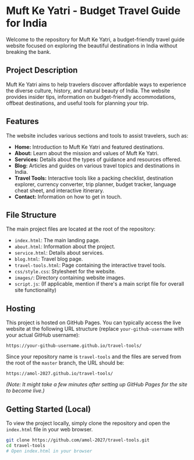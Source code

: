# Muft Ke Yatri - Budget Travel Guide for India

Welcome to the repository for Muft Ke Yatri, a budget-friendly travel guide website focused on exploring the beautiful destinations in India without breaking the bank.

## Project Description

Muft Ke Yatri aims to help travelers discover affordable ways to experience the diverse culture, history, and natural beauty of India. The website provides insider tips, information on budget-friendly accommodations, offbeat destinations, and useful tools for planning your trip.

## Features

The website includes various sections and tools to assist travelers, such as:

- **Home:** Introduction to Muft Ke Yatri and featured destinations.
- **About:** Learn about the mission and values of Muft Ke Yatri.
- **Services:** Details about the types of guidance and resources offered.
- **Blog:** Articles and guides on various travel topics and destinations in India.
- **Travel Tools:** Interactive tools like a packing checklist, destination explorer, currency converter, trip planner, budget tracker, language cheat sheet, and interactive itinerary.
- **Contact:** Information on how to get in touch.

## File Structure

The main project files are located at the root of the repository:

- `index.html`: The main landing page.
- `about.html`: Information about the project.
- `service.html`: Details about services.
- `blog.html`: Travel blog page.
- `travel-tools.html`: Page containing the interactive travel tools.
- `css/style.css`: Stylesheet for the website.
- `images/`: Directory containing website images.
- `script.js`: (If applicable, mention if there's a main script file for overall site functionality)

## Hosting

This project is hosted on GitHub Pages. You can typically access the live website at the following URL structure (replace `your-github-username` with your actual GitHub username):

`https://your-github-username.github.io/travel-tools/`

Since your repository name is `travel-tools` and the files are served from the root of the `master` branch, the URL should be:

`https://amol-2027.github.io/travel-tools/`

_(Note: It might take a few minutes after setting up GitHub Pages for the site to become live.)_

## Getting Started (Local)

To view the project locally, simply clone the repository and open the `index.html` file in your web browser.

```bash
git clone https://github.com/amol-2027/travel-tools.git
cd travel-tools
# Open index.html in your browser
```
